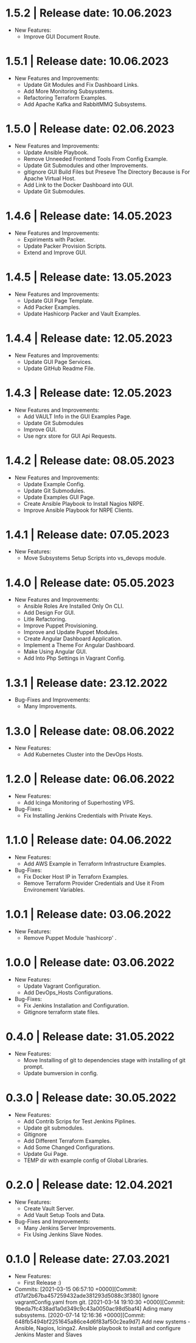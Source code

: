 1.5.2	|	Release date: **10.06.2023**
============================================
* New Features:
  - Improve GUI Document Route.


1.5.1	|	Release date: **10.06.2023**
============================================
* New Features and Improvements:
  - Update Git Modules and Fix Dashboard Links.
  - Add More Monitoring Subsysstems.
  - Refactoring Terraform Examples.
  - Add Apache Kafka and RabbitMMQ Subsystems.


1.5.0	|	Release date: **02.06.2023**
============================================
* New Features and Improvements:
  - Update Ansible Playbook.
  - Remove Unneeded Frontend Tools From Config Example.
  - Update Git Submodules and other Improvements.
  - gitignore GUI Build Files but Preseve The Directory Because is For Apache Virtual Host.
  - Add Link to the Docker Dashboard into GUI.
  - Update Git Submodules.


1.4.6	|	Release date: **14.05.2023**
============================================
* New Features and Improvements:
  - Expiriments with Packer.
  - Update Packer Provision Scripts.
  - Extend and Improve GUI.


1.4.5	|	Release date: **13.05.2023**
============================================
* New Features and Improvements:
  - Update GUI Page Template.
  - Add Packer Examples.
  - Update Hashicorp Packer and Vault Examples.


1.4.4	|	Release date: **12.05.2023**
============================================
* New Features and Improvements:
  - Update GUI Page Services.
  - Update GitHub Readme File.


1.4.3	|	Release date: **12.05.2023**
============================================
* New Features and Improvements:
  - Add VAULT Info in the GUI Examples Page.
  - Update Git Submodules
  - Improve GUI.
  - Use ngrx store for GUI Api Requests.


1.4.2	|	Release date: **08.05.2023**
============================================
* New Features and Improvements:
  - Update Example Config.
  - Update Git Submodules.
  - Update Examples GUI Page.
  - Create Ansible Playbook to Install Nagios NRPE.
  - Improve Ansible Playbook for NRPE Clients.


1.4.1	|	Release date: **07.05.2023**
============================================
* New Features:
  - Move Subsystems Setup Scripts into vs_devops module.


1.4.0	|	Release date: **05.05.2023**
============================================
* New Features and Improvements:
  - Ansible Roles Are Installed Only On CLI.
  - Add Design For GUI.
  - Litle Refactoring.
  - Improve Puppet Provisioning.
  - Improve and Update Puppet Modules.
  - Create Angular Dashboard Application.
  - Implement a Theme For Angular Dashboard.
  - Make Using Angular GUI.
  - Add Into Php Settings in Vagrant Config.


1.3.1	|	Release date: **23.12.2022**
============================================
* Bug-Fixes and Improvements:
  - Many Improvements.


1.3.0	|	Release date: **08.06.2022**
============================================
* New Features:
  - Add Kubernetes Cluster into the DevOps Hosts.


1.2.0	|	Release date: **06.06.2022**
============================================
* New Features:
  - Add Icinga Monitoring of Superhosting VPS.
* Bug-Fixes:
  - Fix Installing Jenkins Credentials with Private Keys.


1.1.0	|	Release date: **04.06.2022**
============================================
* New Features:
  - Add AWS Example in Terraform Infrastructure Examples.
* Bug-Fixes:
  - Fix Docker Host IP in Terraforn Examples.
  - Remove Terraform Provider Credentials and Use it From Environement Variables.


1.0.1	|	Release date: **03.06.2022**
============================================
* New Features:
  - Remove Puppet Module 'hashicorp' .


1.0.0	|	Release date: **03.06.2022**
============================================
* New Features:
  - Update Vagrant Configuration.
  - Add DevOps_Hosts Configurations.
* Bug-Fixes:
  - Fix Jenkins Installation and Configuration.
  - Gitignore terraform state files.


0.4.0	|	Release date: **31.05.2022**
============================================
* New Features:
  - Move Installing of git to dependencies stage with installing of git prompt.
  - Update bumversion in config.


0.3.0	|	Release date: **30.05.2022**
============================================
* New Features:
  - Add Contrib Scrips for Test Jenkins Piplines.
  - Update git submodules.
  - Gitignore
  - Add Different Terraform Examples.
  - Add Some Changed Configurations.
  - Update Gui Page.
  - TEMP dir with example config of Global Libraries.


0.2.0	|	Release date: **12.04.2021**
============================================
* New Features:
  - Create Vault Server.
  - Add Vault Setup Tools and Data.
* Bug-Fixes and Improvements:
  - Many Jenkins Server Improvements.
  - Fix Using Jenkins Slave Nodes.


0.1.0	|	Release date: **27.03.2021**
============================================
* New Features:
  - First Release :)
* Commits:
	[2021-03-15 06:57:10 +0000][Commit: d17af2b67ba457259432ade381293d5088c3f380]
	  Ignore vagrantConfig.yaml from git.
	[2021-03-14 19:10:30 +0000][Commit: 9beda7fc438ad1a0d349c9c43a0050ac98d5baf4]
	  Ading many subsystems.
	[2020-07-14 12:16:36 +0000][Commit: 648fb5494bf2251645a86ce4d6f83af50c2ea9d7]
	  Add new systems - Ansible, Nagios, Icinga2. Ansible playbook to install and configure Jenkins Master and Slaves


